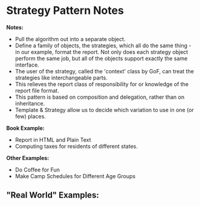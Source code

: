 # Strategy Pattern Notes

**Notes:**
- Pull the algorithm out into a separate object.
- Define a family of objects, the strategies, which all do the same thing - in our example, format the report. Not only does each strategy object perform the same job, but all of the objects support exactly the same interface. 
- The user of the strategy, called the 'context' class by GoF, can treat the strategies like interchangeable parts. 
- This relieves the report class of responsibility for or knowledge of the report file format.
- This pattern is based on composition and delegation, rather than on inheritance.
- Template & Strategy allow us to decide which variation to use in one (or few) places.

**Book Example:**
- Report in HTML and Plain Text
- Computing taxes for residents of different states.

**Other Examples:**
- Do Coffee for Fun
- Make Camp Schedules for Different Age Groups

**"Real World" Examples:**
- 